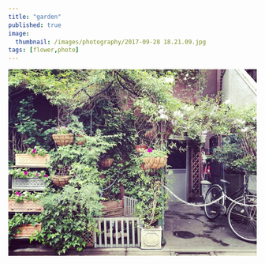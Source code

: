 ```yaml
---
title: "garden"
published: true
image: 
  thumbnail: /images/photography/2017-09-28 18.21.09.jpg
tags: [flower,photo]
---
```

<img src="/images/photography/2017-09-28 18.21.09.jpg"/>
